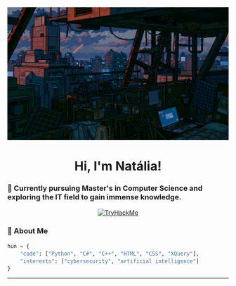 <!-- MasterHead -->
<a href="https://github.com/Nuventh/nuventh/blob/main/fallout.gif">
  <img src="https://github.com/Nuventh/nuventh/blob/main/fallout.gif" alt="Fallout GIF" style="width:auto; height:auto"/>
</a>

<!-- Greeting -->
<h1 align="center"> Hi, I'm Natália! </h1>

<h3 align=""left>🌟 Currently pursuing Master's in Computer Science and exploring the IT field to gain immense knowledge.</h4>

<div align="center">
  <a href="https://tryhackme.com/p/nuventh" target="_blank" rel="noopener noreferrer">
    <img src="https://tryhackme-badges.s3.amazonaws.com/nuventh.png" alt="TryHackMe" />
  </a>
</div>

<!-- About me -->
 <h3 align="left">💫 About Me</h3>
 
```python
hun = {
    "code": ["Python", "C#", "C++", "HTML", "CSS", "XQuery"],
    "interests": ["cybersecurity", "artificial intelligence"]
}
```
---
